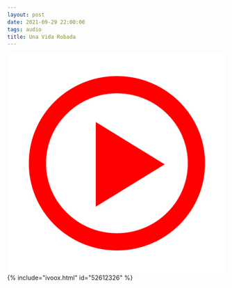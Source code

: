 ```yaml
---
layout: post
date: 2021-09-29 22:00:00
tags: audio
title: Una Vida Robada
---
```

![Play](/images/play.png)
{% include="ivoox.html" id="52612326" %}